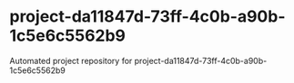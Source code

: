 # project-da11847d-73ff-4c0b-a90b-1c5e6c5562b9
Automated project repository for project-da11847d-73ff-4c0b-a90b-1c5e6c5562b9
